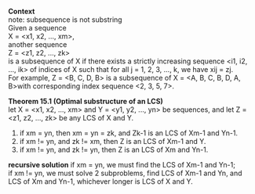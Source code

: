 **Context**  
note: subsequence is not substring  
Given a sequence  
X = <x1, x2, ..., xm>,  
another sequence   
Z = <z1, z2, ..., zk>   
is a subsequence of X if there exists a strictly
increasing sequence  <i1, i2, ..., ik> of indices of X such that for all 
j = 1, 2, 3, ..., k, we have xij = zj.  
For example, Z = <B, C, D, B> is a subsequence of 
X = <A, B, C, B, D, A, B>with corresponding index sequence <2, 3, 5, 7>.

**Theorem 15.1 (Optimal substructure of an LCS)**  
let X = <x1, x2, ..., xm> and Y = <y1, y2, ..., yn> be sequences,
and let Z = <z1, z2, ..., zk> be any LCS of X and Y.  
1. if xm = yn, then xm = yn = zk, and Zk-1 is an LCS of Xm-1 and Yn-1.
2. if xm != yn, and zk != xm, then Z is an LCS of Xm-1 and Y.
3. if xm != yn, and zk != yn, then Z is an LCS of Xm and Yn-1.

**recursive solution**
if xm = yn, we must find the LCS of Xm-1 and Yn-1;  
if xm != yn, we must solve 2 subproblems, find LCS of Xm-1 and Yn, and LCS of
Xm and Yn-1, whichever longer is LCS of X and Y.

